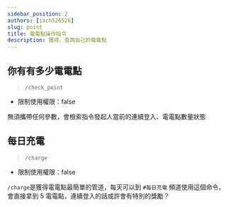 ```yaml
---
sidebar_position: 2
authors: [iach526526]
slug: point
title: 電電點操作指令
description: 獲得、查詢自己的電電點
---
```


## 你有有多少電電點

> `/check_point`

- 限制使用權限：false

無須攜帶任何參數，會檢索指令發起人當前的連續登入、電電點數量狀態

## 每日充電

> `/charge`

- 限制使用權限：false

`/charge`是獲得電電點最簡單的管道，每天可以到 `#每日充電` 頻道使用這個命令，會直接拿到 5 電電點，連續登入的話或許會有特別的獎勵？
